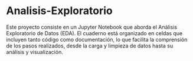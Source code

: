 # Analisis-Exploratorio
Este proyecto consiste en un Jupyter Notebook que aborda el Análisis Exploratorio de Datos (EDA). El cuaderno está organizado en celdas que incluyen tanto código como documentación, lo que facilita la comprensión de los pasos realizados, desde la carga y limpieza de datos hasta su análisis y visualización.
